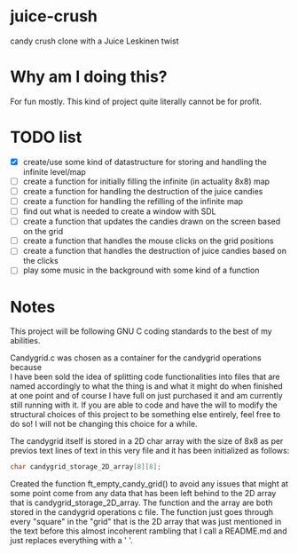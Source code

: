 # juice-crush
candy crush clone with a Juice Leskinen twist

# Why am I doing this?
For fun mostly. This kind of project quite literally cannot be for profit.

# TODO list
- [X] create/use some kind of datastructure for storing and handling the infinite level/map
- [ ] create a function for initially filling the infinite (in actuality 8x8) map
- [ ] create a function for handling the destruction of the juice candies
- [ ] create a function for handling the refilling of the infinite map
- [ ] find out what is needed to create a window with SDL
- [ ] create a function that updates the candies drawn on the screen based on the grid
- [ ] create a function that handles the mouse clicks on the grid positions
- [ ] create a function that handles the destruction of juice candies based on the clicks
- [ ] play some music in the background with some kind of a function

# Notes
This project will be following GNU C coding standards to the best of my abilities.

Candygrid.c was chosen as a container for the candygrid operations because <br> I have been sold the idea of splitting code functionalities into files that are named accordingly to what the thing is and what it might do when finished at one point and of course I have full on just purchased it and am currently still running with it. If you are able to code and have the will to modify the structural choices of this project to be something else entirely, feel free to do so! I will not be changing this choice for a while.

The candygrid itself is stored in a 2D char array with the size of 8x8 as per previos text lines of text in this very file and it has been initialized as follows:

```c
char candygrid_storage_2D_array[8][8];
```

Created the function ft_empty_candy_grid() to avoid any issues that might at some point come from any data that has been left behind to the 2D array that is candygrid_storage_2D_array. The function and the array are both stored in the candygrid operations c file. The function just goes through every "square" in the "grid" that is the 2D array that was just mentioned in the text before this almost incoherent rambling that I call a README.md and just replaces everything with a ' '.
